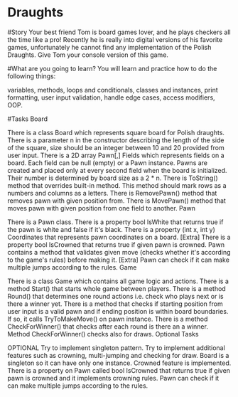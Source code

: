 # Draughts
#Story
Your best friend Tom is board games lover, and he plays checkers all the time like a pro! Recently he is really into digital versions of his favorite games, unfortunately he cannot find any implementation of the Polish Draughts. Give Tom your console version of this game.

#What are you going to learn?
You will learn and practice how to do the following things:

variables,
methods,
loops and conditionals,
classes and instances,
print formatting,
user input validation,
handle edge cases,
access modifiers,
OOP.

#Tasks
Board

There is a class Board which represents square board for Polish draughts.
There is a parameter n in the constructor describing the length of the side of the square, size should be an integer between 10 and 20 provided from user input.
There is a 2D array Pawn[,] Fields which represents fields on a board. Each field can be null (empty) or a Pawn instance.
Pawns are created and placed only at every second field when the board is initialized. Their number is determined by board size as a 2 * n.
There is ToString() method that overrides built-in method. This method should mark rows as a numbers and columns as a letters.
There is RemovePawn() method that removes pawn with given position from.
There is MovePawn() method that moves pawn with given position from one field to another.
Pawn

There is a Pawn class.
There is a property bool IsWhite that returns true if the pawn is white and false if it's black.
There is a property (int x, int y) Coordinates that represents pawn coordinates on a board.
[Extra] There is a property bool IsCrowned that returns true if given pawn is crowned.
Pawn contains a method that validates given move (checks whether it's according to the game's rules) before making it.
[Extra] Pawn can check if it can make multiple jumps according to the rules.
Game

There is a class Game which contains all game logic and actions.
There is a method Start() that starts whole game between players.
There is a method Round() that determines one round actions i.e. check who plays next or is there a winner yet.
There is a method that checks if starting position from user input is a valid pawn and if ending position is within board boundaries. If so, it calls TryToMakeMove() on pawn instance.
There is a method CheckForWinner() that checks after each round is there an a winner.
Method CheckForWinner() checks also for draws.
Optional Tasks

OPTIONAL Try to implement singleton pattern. Try to implement additional features such as crowning, multi-jumping and checking for draw.
Board is a singleton so it can have only one instance.
Crowned feature is implemented. There is a property on Pawn called bool IsCrowned that returns true if given pawn is crowned and it implements crowning rules.
Pawn can check if it can make multiple jumps according to the rules.
